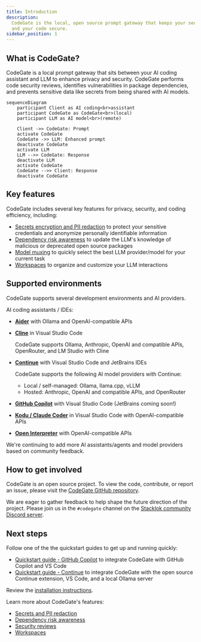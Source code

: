 ```yaml
---
title: Introduction
description:
  CodeGate is the local, open source prompt gateway that keeps your secrets safe
  and your code secure.
sidebar_position: 1
---
```


## What is CodeGate?

CodeGate is a local prompt gateway that sits between your AI coding assistant
and LLM to enhance privacy and security. CodeGate performs code security
reviews, identifies vulnerabilities in package dependencies, and prevents
sensitive data like secrets from being shared with AI models.

```mermaid
sequenceDiagram
    participant Client as AI coding<br>assistant
    participant CodeGate as CodeGate<br>(local)
    participant LLM as AI model<br>(remote)

    Client ->> CodeGate: Prompt
    activate CodeGate
    CodeGate ->> LLM: Enhanced prompt
    deactivate CodeGate
    activate LLM
    LLM -->> CodeGate: Response
    deactivate LLM
    activate CodeGate
    CodeGate -->> Client: Response
    deactivate CodeGate
```

## Key features

CodeGate includes several key features for privacy, security, and coding
efficiency, including:

- [Secrets encryption and PII redaction](./features/secrets-encryption.md) to
  protect your sensitive credentials and anonymize personally identifiable
  information
- [Dependency risk awareness](./features/dependency-risk.md) to update the LLM's
  knowledge of malicious or deprecated open source packages
- [Model muxing](./features/muxing.mdx) to quickly select the best LLM
  provider/model for your current task
- [Workspaces](./features/workspaces.mdx) to organize and customize your LLM
  interactions

## Supported environments

CodeGate supports several development environments and AI providers.

AI coding assistants / IDEs:

- **[Aider](./integrations/aider.mdx)** with Ollama and OpenAI-compatible APIs

- **[Cline](./integrations/cline.mdx)** in Visual Studio Code

  CodeGate supports Ollama, Anthropic, OpenAI and compatible APIs, OpenRouter,
  and LM Studio with Cline

- **[Continue](./integrations/continue.mdx)** with Visual Studio Code and
  JetBrains IDEs

  CodeGate supports the following AI model providers with Continue:

  - Local / self-managed: Ollama, llama.cpp, vLLM
  - Hosted: Anthropic, OpenAI and compatible APIs, and OpenRouter

- **[GitHub Copilot](./integrations/copilot.mdx)** with Visual Studio Code
  (JetBrains coming soon!)

- **[Kodu / Claude Coder](./integrations/kodu.mdx)** in Visual Studio Code with
  OpenAI-compatible APIs

- **[Open Interpreter](./integrations/open-interpreter.mdx)** with
  OpenAI-compatible APIs

We're continuing to add more AI assistants/agents and model providers based on
community feedback.

## How to get involved

CodeGate is an open source project. To view the code, contribute, or report an
issue, please visit the
[CodeGate GitHub repository](https://github.com/stacklok/codegate).

We are eager to gather feedback to help shape the future direction of the
project. Please join us in the `#codegate` channel on the
[Stacklok community Discord server](https://discord.gg/stacklok).

## Next steps

Follow one of the the quickstart guides to get up and running quickly:

- [Quickstart guide - GitHub Copilot](./quickstart-copilot.mdx) to integrate
  CodeGate with GitHub Copilot and VS Code
- [Quickstart guide - Continue](./quickstart-continue.mdx) to integrate CodeGate
  with the open source Continue extension, VS Code, and a local Ollama server

Review the [installation instructions](./how-to/install.md).

Learn more about CodeGate's features:

- [Secrets and PII redaction](./features/secrets-encryption.md)
- [Dependency risk awareness](./features/dependency-risk.md)
- [Security reviews](./features/security-reviews.md)
- [Workspaces](./features/workspaces.mdx)
